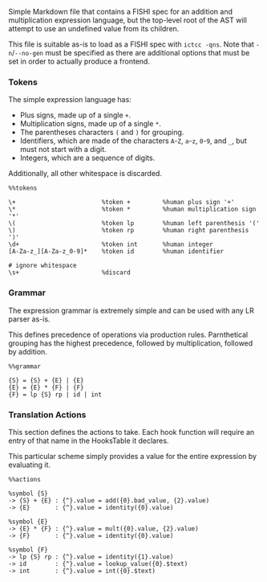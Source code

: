 Simple Markdown file that contains a FISHI spec for an addition and
multiplication expression language, but the top-level root of the AST will
attempt to use an undefined value from its children.

This file is suitable as-is to load as a FISHI spec with `ictcc -qns`. Note that
`-n`/`--no-gen` must be specified as there are additional options that must be
set in order to actually produce a frontend.

### Tokens

The simple expression language has:

* Plus signs, made up of a single `+`.
* Multiplication signs, made up of a single `*`.
* The parentheses characters `(` and `)` for grouping.
* Identifiers, which are made of the characters `A`-`Z`, `a`-`z`, `0`-`9`, and
`_`, but must not start with a digit.
* Integers, which are a sequence of digits.

Additionally, all other whitespace is discarded.

```fishi
%%tokens

\+                        %token +         %human plus sign '+'
\*                        %token *         %human multiplication sign '*'
\(                        %token lp        %human left parenthesis '('
\)                        %token rp        %human right parenthesis ')'
\d+                       %token int       %human integer
[A-Za-z_][A-Za-z_0-9]*    %token id        %human identifier

# ignore whitespace
\s+                       %discard
```

### Grammar

The expression grammar is extremely simple and can be used with any LR parser
as-is.

This defines precedence of operations via production rules. Parnthetical
grouping has the highest precedence, followed by multiplication, followed by
addition.

```fishi
%%grammar

{S} = {S} + {E} | {E}
{E} = {E} * {F} | {F}
{F} = lp {S} rp | id | int
```

### Translation Actions

This section defines the actions to take. Each hook function will require an
entry of that name in the HooksTable it declares.

This particular scheme simply provides a value for the entire expression by
evaluating it.

```fishi
%%actions

%symbol {S}
-> {S} + {E} : {^}.value = add({0}.bad_value, {2}.value)
-> {E}       : {^}.value = identity({0}.value)

%symbol {E}
-> {E} * {F} : {^}.value = mult({0}.value, {2}.value)
-> {F}       : {^}.value = identity({0}.value)

%symbol {F}
-> lp {S} rp : {^}.value = identity({1}.value)
-> id        : {^}.value = lookup_value({0}.$text)
-> int       : {^}.value = int({0}.$text)
```